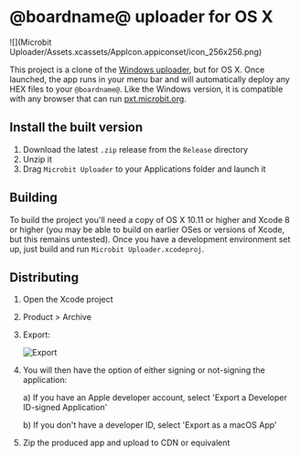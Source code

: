 # @boardname@ uploader for OS X

![](Microbit Uploader/Assets.xcassets/AppIcon.appiconset/icon_256x256.png)

This project is a clone of the [Windows
uploader](https://pxt.microbit.org/uploader), but for OS X. Once launched,
the app runs in your menu bar and will automatically deploy any HEX files to
your `@boardname@`. Like the Windows version, it is compatible with any browser
that can run [pxt.microbit.org](http://pxt.microbit.org).

## Install the built version

1. Download the latest `.zip` release from the `Release` directory
2. Unzip it
3. Drag `Microbit Uploader` to your Applications folder and launch it

## Building

To build the project you'll need a copy of OS X 10.11 or higher and Xcode 8 or
higher (you may be able to build on earlier OSes or versions of Xcode, but this
remains untested). Once you have a development environment set up, just build
and run `Microbit Uploader.xcodeproj`.

## Distributing

1. Open the Xcode project
2. Product > Archive
3. Export:

    ![Export](Graphics/export.png)

4. You will then have the option of either signing or not-signing the
   application:

    a) If you have an Apple developer account, select 'Export a Developer
       ID-signed Application'

    b) If you don't have a developer ID, select 'Export as a macOS App'

5. Zip the produced app and upload to CDN or equivalent
